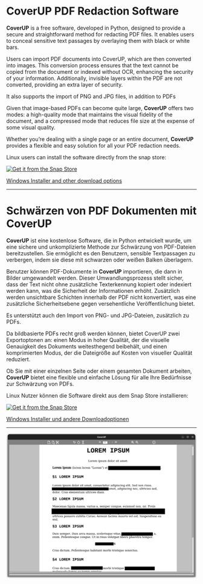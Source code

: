# CoverUP PDF Redaction Software
**CoverUP** is a free software, developed in Python, designed to provide a secure and straightforward method for redacting PDF files. It enables users to conceal sensitive text passages by overlaying them with black or white bars.

Users can import PDF documents into CoverUP, which are then converted into images. This conversion process ensures that the text cannot be copied from the document or indexed without OCR, enhancing the security of your information. Additionally, invisible layers within the PDF are not converted, providing an extra layer of security.

It also supports the import of PNG and JPG files, in addition to PDFs

Given that image-based PDFs can become quite large, **CoverUP** offers two modes: a high-quality mode that maintains the visual fidelity of the document, and a compressed mode that reduces file size at the expense of some visual quality.

Whether you’re dealing with a single page or an entire document, **CoverUP** provides a flexible and easy solution for all your PDF redaction needs.

Linux users can install the software directly from the snap store:

[![Get it from the Snap Store](https://snapcraft.io/static/images/badges/en/snap-store-black.svg)](https://snapcraft.io/coverup)

[Windows Installer and other download options](https://github.com/digidigital/CoverUP/releases/)

----
# Schwärzen von PDF Dokumenten mit CoverUP 
**CoverUP** ist eine kostenlose Software, die in Python entwickelt wurde, um eine sichere und unkomplizierte Methode zur Schwärzung von PDF-Dateien bereitzustellen. Sie ermöglicht es den Benutzern, sensible Textpassagen zu verbergen, indem sie diese mit schwarzen oder weißen Balken überlagern.

Benutzer können PDF-Dokumente in **CoverUP** importieren, die dann in Bilder umgewandelt werden. Dieser Umwandlungsprozess stellt sicher, dass der Text nicht ohne zusätzliche Texterkennung kopiert oder indexiert werden kann, was die Sicherheit der Informationen erhöht. Zusätzlich werden unsichtbare Schichten innerhalb der PDF nicht konvertiert, was eine zusätzliche Sicherheitsebene gegen versehentliche Veröffentlichung bietet.

Es unterstützt auch den Import von PNG- und JPG-Dateien, zusätzlich zu PDFs.

Da bildbasierte PDFs recht groß werden können, bietet CoverUP zwei Exportoptonen an: einen Modus in hoher Qualität, der die visuelle Genauigkeit des Dokuments weitesthegend beibehält, und einen komprimierten Modus, der die Dateigröße auf Kosten von visueller Qualität reduziert.

Ob Sie mit einer einzelnen Seite oder einem gesamten Dokument arbeiten, **CoverUP** bietet eine flexible und einfache Lösung für alle Ihre Bedürfnisse zur Schwärzung von PDFs.

Linux Nutzer können die Software direkt aus dem Snap Store installieren:

[![Get it from the Snap Store](https://snapcraft.io/static/images/badges/en/snap-store-black.svg)](https://snapcraft.io/coverup)

[Windows Installer und andere Downloadoptionen](https://github.com/digidigital/CoverUP/releases/)

---
![A screenshot of PDF redaction Software | Ein Screenshot der Softwäre zum Schwärzen von PDF-Dokumenten](https://raw.githubusercontent.com/digidigital/CoverUP/main/Screenshots/CoverUP_screenshot.png)

